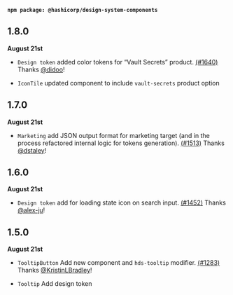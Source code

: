 **`npm package: @hashicorp/design-system-components`**

## 1.8.0

**August 21st** 

- `Design token` added color tokens for “Vault Secrets” product. [(#1640)](https://github.com/hashicorp/design-system/pull/1640) Thanks [@didoo](https://github.com/didoo)!

- `IconTile` updated component to include `vault-secrets` product option

## 1.7.0

**August 21st** 

- `Marketing` add JSON output format for marketing target (and in the process refactored internal logic for tokens generation). [(#1513)](https://github.com/hashicorp/design-system/pull/1513) Thanks [@dstaley](https://github.com/dstaley)!

## 1.6.0

**August 21st** 

- `Design token` add for loading state icon on search input. [(#1452)](https://github.com/hashicorp/design-system/pull/1452) Thanks [@alex-ju](https://github.com/alex-ju)! 

## 1.5.0

**August 21st** 

- `TooltipButton` Add new component and `hds-tooltip` modifier. [(#1283)](https://github.com/hashicorp/design-system/pull/1283) Thanks [@KristinLBradley](https://github.com/KristinLBradley)!

- `Tooltip` Add design token